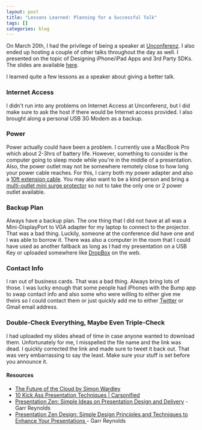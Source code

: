 ```yaml
--- 
layout: post
title: "Lessons Learned: Planning for a Successful Talk"
tags: []
categories: blog
---
```

<p>On March 20th, I had the privilege of being a speaker at <a href="http://www.unconferenz.com">Unconferenz</a>. I also ended up hosting a couple of other talks throughout the day as well. I presented on the topic of Designing iPhone/iPad Apps and 3rd Party SDKs. The slides are available <a href="http://freshblocks.com/downloads/unconferenz2010.pdf">here</a>.</p>
<p>I learned quite a few lessons as a speaker about giving a better talk.</p>
<!--more-->
<h3>Internet Access</h3>
<p>I didn't run into any problems on Internet Access at Unconferenz, but I did make sure to ask the host if there would be Internet access provided. I also brought along a personal USB 3G Modem as a backup.</p>
<h3>Power</h3>
<p>Power actually could have been a problem. I currently use a MacBook Pro which about 2-3hrs of battery life. However, something to consider is the computer going to sleep mode while you're in the middle of a presentation. Also, the power outlet may not be somewhere remotely close to how long your power cable reaches. For this, I carry both my power adapter and also a <a href="http://www.amazon.com/RiteAV-ft-Power-Extension-Cord/dp/B000V1PAZS/ref=sr_1_1?ie=UTF8&s=electronics&qid=1269589267&sr=8-1">10ft extension cable</a>. You may also want to be a kind person and bring a <a href="http://www.amazon.com/Belkin-Mini-Surge-Protector-Charger/dp/B0015DYMVO/ref=sr_1_2?ie=UTF8&s=electronics&qid=1269589226&sr=8-2">multi-outlet mini surge protector</a> so not to take the only one or 2 power outlet available.</p>
<h3>Backup Plan</h3>
<p>Always have a backup plan. The one thing that I did not have at all was a Mini-DisplayPort to VGA adapter for my laptop to connect to the projector. That was a bad thing. Luckily, someone at the conference did have one and I was able to borrow it. There was also a computer in the room that I could have used as another fallback as long as I had my presentation on a USB Key or uploaded somewhere like <a href="http://www.dropbox.com">DropBox</a> on the web.</p>
<h3>Contact Info</h3>
<p>I ran out of business cards. That was a bad thing. Always bring lots of those. I was lucky enough that some people had iPhones with the Bump app to swap contact info and also some who were willing to either give me theirs so I could contact them or just quickly add me to either <a href="http://twitter.com/johntwang">Twitter</a> or Gmail email address.</p>
<h3>Double-Check Everything, Maybe Even Triple-Check</h3>
<p>I had uploaded my slides ahead of time in case anyone wanted to download them. Unfortunately for me, I misspelled the file name and the link was dead. I quickly corrected the link and made sure to tweet it back out. That was very embarrassing to say the least. Make sure your stuff is set before you announce it.</p>
<h4>Resources</h4>
<ul class="disc">
<li><a href="http://vimeo.com/7160585">The Future of the Cloud by Simon Wardley</a></li>
<li><a href="http://carsonified.com/blog/business/10-kick-ass-presentation-techniques/">10 Kick Ass Presentation Techniques | Carsonified</a></li>
<li><a href="http://www.amazon.com/Presentation-Zen-Simple-Design-Delivery/dp/0321525655/ref=sr_1_1?ie=UTF8&s=books&qid=1269302992&sr=8-1">Presentation Zen: Simple Ideas on Presentation Design and Delivery</a> - Garr Reynolds</li>
<li><a href="http://www.amazon.com/Presentation-Zen-Design-Principles-Presentations/dp/0321668790/ref=ntt_at_ep_dpt_2">Presentation Zen Design: Simple Design Principles and Techniques to Enhance Your Presentations
</a> - Garr Reynolds</li>
</ul>
